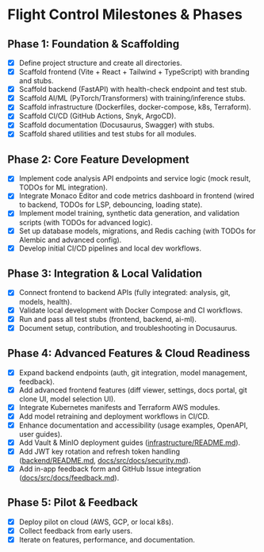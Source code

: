 # Flight Control Milestones & Phases

## Phase 1: Foundation & Scaffolding

- [x] Define project structure and create all directories.
- [x] Scaffold frontend (Vite + React + Tailwind + TypeScript) with branding and stubs.
- [x] Scaffold backend (FastAPI) with health-check endpoint and test stub.
- [x] Scaffold AI/ML (PyTorch/Transformers) with training/inference stubs.
- [x] Scaffold infrastructure (Dockerfiles, docker-compose, k8s, Terraform).
- [x] Scaffold CI/CD (GitHub Actions, Snyk, ArgoCD).
- [x] Scaffold documentation (Docusaurus, Swagger) with stubs.
- [x] Scaffold shared utilities and test stubs for all modules.

## Phase 2: Core Feature Development

- [x] Implement code analysis API endpoints and service logic (mock result, TODOs for ML integration).
- [x] Integrate Monaco Editor and code metrics dashboard in frontend (wired to backend, TODOs for LSP, debouncing, loading state).
- [x] Implement model training, synthetic data generation, and validation scripts (with TODOs for advanced logic).
- [x] Set up database models, migrations, and Redis caching (with TODOs for Alembic and advanced config).
- [x] Develop initial CI/CD pipelines and local dev workflows.

## Phase 3: Integration & Local Validation

- [x] Connect frontend to backend APIs (fully integrated: analysis, git, models, health).
- [x] Validate local development with Docker Compose and CI workflows.
- [x] Run and pass all test stubs (frontend, backend, ai-ml).
- [x] Document setup, contribution, and troubleshooting in Docusaurus.

## Phase 4: Advanced Features & Cloud Readiness

- [x] Expand backend endpoints (auth, git integration, model management, feedback).
- [x] Add advanced frontend features (diff viewer, settings, docs portal, git clone UI, model selection UI).
- [x] Integrate Kubernetes manifests and Terraform AWS modules.
- [x] Add model retraining and deployment workflows in CI/CD.
- [x] Enhance documentation and accessibility (usage examples, OpenAPI, user guides).
- [x] Add Vault & MinIO deployment guides ([infrastructure/README.md](infrastructure/README.md)).
- [x] Add JWT key rotation and refresh token handling ([backend/README.md](backend/README.md), [docs/src/docs/security.md](docs/src/docs/security.md)).
- [x] Add in-app feedback form and GitHub Issue integration ([docs/src/docs/feedback.md](docs/src/docs/feedback.md)).

## Phase 5: Pilot & Feedback

- [x] Deploy pilot on cloud (AWS, GCP, or local k8s).
- [x] Collect feedback from early users.
- [x] Iterate on features, performance, and documentation.